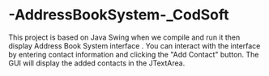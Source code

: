 # -AddressBookSystem-_CodSoft 
This project is based on Java Swing when we compile and run it then display Address Book System interface . You can interact with the interface by entering contact information and clicking the "Add Contact" button. The GUI will display the added contacts in the JTextArea.
